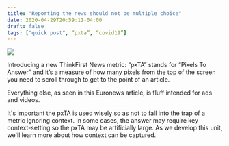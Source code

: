 ```yaml
---
title: "Reporting the news should not be multiple choice"
date: 2020-04-29T20:59:11-04:00
draft: false
tags: ["quick post", “pxta”, “covid19”]
---
```

![](/images/QP-2020-04-29-web.png)

Introducing a new ThinkFirst News metric: “pxTA” stands for “Pixels To Answer” and it’s a measure of how many pixels from the top of the screen you need to scroll through to get to the point of an article.

Everything else, as seen in this Euronews article, is fluff intended for ads and videos.

It's important the pxTA is used wisely so as not to fall into the trap of a metric ignoring context. In some cases, the answer may require key context-setting so the pxTA may be artificially large. As we develop this unit, we'll learn more about how context can be captured.
